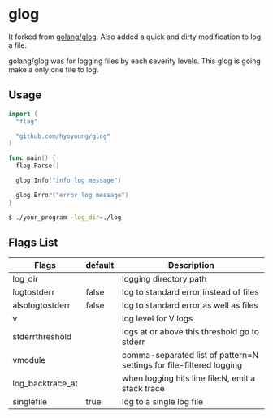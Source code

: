 # glog #

It forked from [golang/glog](https://github.com/golang/glog).
Also added a quick and dirty modification to log a file.

golang/glog was for logging files by each severity levels.
This glog is going make a only one file to log.

## Usage ##

```go
import (
  "flag"

  "github.com/hyoyoung/glog"
)

func main() {
  flag.Parse()

  glog.Info("info log message")

  glog.Error("error log message")
}
```

```bash
$ ./your_program -log_dir=./log
```

## Flags List ##

| Flags            | default | Description                                                          |
|------------------|---------|----------------------------------------------------------------------|
| log_dir          |         | logging directory path                                               |
| logtostderr      | false   | log to standard error instead of files                               |
| alsologtostderr  | false   | log to standard error as well as files                               |
| v                |         | log level for V logs                                                 |
| stderrthreshold  |         | logs at or above this threshold go to stderr                         |
| vmodule          |         | comma-separated list of pattern=N settings for file-filtered logging |
| log_backtrace_at |         | when logging hits line file:N, emit a stack trace                    |
| singlefile       | true    | log to a single log file                                             |
